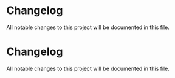 # Changelog
All notable changes to this project will be documented in this file.

# Changelog
All notable changes to this project will be documented in this file.

